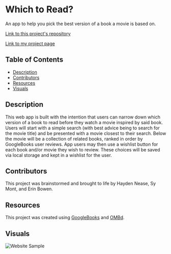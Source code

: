 # Which to Read?
An app to help you pick the best version of a book a movie is based on.

[Link to this project's repository]()

[Link to my project page]()

## Table of Contents
- [Description](#description)
- [Contributors](#contributors)
- [Resources](#resources)
- [Visuals](#visuals)

## Description
This web app is built with the intention that users can narrow down which version of a book to read before they watch a movie inspired by said book. Users will start with a simple search (with best advice being to search for the movie title) and be presented with a movie closest to their search. Below the movie will be a collection of related books, ranked in order by GoogleBooks user reviews. App users may then use a wishlist button for each book and/or movie they wish to review. These choices will be saved via local storage and kept in a wishlist for the user.

## Contributors
This project was brainstormed and brought to life by Hayden Nease, Sy Mont, and Erin Bowen.

## Resources
This project was created using [GoogleBooks](https://developers.google.com/books/docs/v1/using) and [OMBd](https://omdbapi.com/).

## Visuals

![Website Sample](./assets/)
